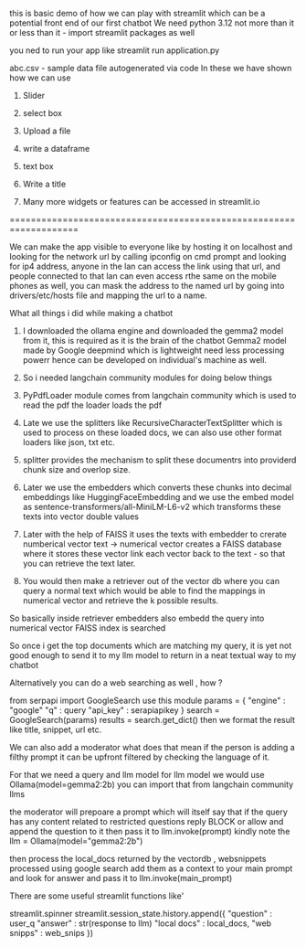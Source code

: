 this is basic demo of how we can play with streamlit which can be a potential front end of our first chatbot
We need python 3.12 not more than it or less than it - import streamlit packages as well 

you ned to run your app like streamlit run application.py

abc.csv - sample data file autogenerated via code
In these we have shown how we can use
1) Slider
2) select box
3) Upload a file
4) write a dataframe
5) text box
6) Write a title

7) Many more widgets or features can be accessed in streamlit.io


===================================================================

We can make the app visible to everyone like by hosting it on localhost and looking for the network url by calling ipconfig on cmd prompt and looking for ip4 address, anyone in the lan can access the link using that url, and people connected to that lan can even access rthe same on the mobile phones as well, you can mask the address to the named url by going into drivers/etc/hosts file and mapping the url to a name.


What all things i did while making a chatbot
1) I downloaded the ollama engine and downloaded the gemma2 model from it,
this is required as it is the brain of the chatbot
Gemma2 model made by Google deepmind which is lightweight need less processing powerr
hence can be developed on individual's machine as well.

2) So i needed langchain community modules for doing below things
1) PyPdfLoader module comes from langchain community which is used to read the pdf the loader loads the pdf

2) Late we use the splitters like RecursiveCharacterTextSplitter which is used to process on these loaded docs, we can also use other format loaders like json, txt etc.

3) splitter provides the mechanism to split these documentrs into providerd chunk size and overlop size.

4) Later we use the embedders which converts these chunks into decimal embeddings like HuggingFaceEmbedding and we use the embed model as sentence-transformers/all-MiniLM-L6-v2
which transforms these texts into vector double values

5) Later with the help of FAISS it uses the texts with embedder to crerate numberical vector
text -> numerical vector
creates a FAISS database where it stores these vector
link each vector back to the text - so that you can retrieve the text later.

6) You would then make a retriever out of the vector db where you can query a normal text
which would be able to find the mappings in numerical vector and retrieve the k possible results.

So basically inside retriever embedders also embedd the query into numerical vector FAISS index is searched 

So once i get the top documents which are matching my query, it is yet not good enough to 
send it to my llm model to return in a neat textual way to my chatbot

Alternatively you can do a web searching as well , how ?

from serpapi import GoogleSearch use this module 
params = {
   "engine" : "google"
   "q" : query
   "api_key" : serapiapikey
}
search = GoogleSearch(params)
results = search.get_dict()
then we format the result like title, snippet, url etc.

We can also add a moderator what does that mean if the person is adding a filthy prompt it 
can be upfront filtered by checking the language of it.

For that we need a query and llm model for llm model we would use
Ollama(model=gemma2:2b)
you can import that from langchain community llms

the moderator will prepoare a prompt which will itself say that if the query has any 
content related to restricted questions reply BLOCK or allow and append the question to it
then pass it to llm.invoke(prompt)
kindly note the llm  = Ollama(model="gemma2:2b")

then process the local_docs returned by the vectordb , websnippets processed using google search add them as a context to your main prompt and look for answer and pass it to llm.invoke(main_prompt)


There are some useful streamlit functions like'

streamlit.spinner
streamlit.session_state.history.append({
   "question" : user_q
   "answer" : str(response to llm)
   "local docs" : local_docs,
   "web snipps" : web_snips
})